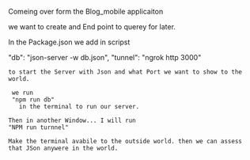  Comeing over form the Blog_mobile applicaiton

 we want to create and End point to querey for later.

In the Package.json 
 we add in scripst
  
 "db": "json-server -w db.json",
    "tunnel": "ngrok http 3000"

    to start the Server with Json and what Port we want to show to the world. 

     we run 
     "npm run db"
       in the terminal to run our server.

    Then in another Window... I will run 
    "NPM run turnnel"
    
    Make the terminal avabile to the outside world. then we can assess that JSon anywere in the world. 